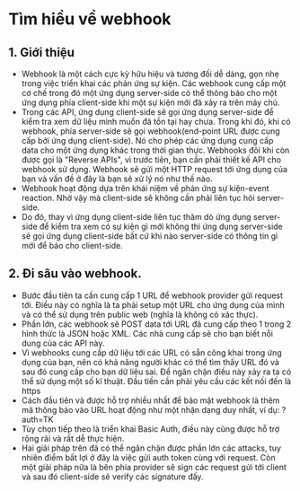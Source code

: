 # Tìm hiều về webhook
## 1. Giới thiệu
- Webhook là một cách cực kỳ hữu hiệu và tương đối dễ dàng, gọn nhẹ trong việc triển khai các phản ứng sự kiện. Các webhook cung cấp một cơ chế trong đó một ứng dụng server-side có thể thông báo cho một ứng dụng phía client-side khi một sự kiện mới đã xảy ra trên máy chủ.
- Trong các API, ứng dụng client-side sẽ gọi ứng dụng server-side để kiểm tra xem dữ liệu mình muốn đã tồn tại hay chưa. Trong khi đó, khi có webhook, phía server-side sẽ gọi webhook(end-point URL được cung cấp bởi ứng dụng client-side). Nó cho phép các ứng dụng cung cấp data cho một ứng dụng khác trong thời gian thực. Webhooks đôi khi còn được gọi là "Reverse APIs", vì trước tiên, bạn cần phải thiết kế API cho webhook sử dụng. Webhook sẽ gửi một HTTP request tới ứng dụng của bạn và vấn đề ở đây là bạn sẽ xử lý nó như thế nào.
- Webhook hoạt động dựa trên khái niệm về phản ứng sự kiện-event reaction. Nhờ vậy mà client-side sẽ không cần phải liên tục hỏi server-side.
- Do đó, thay vì ứng dụng client-side liên tục thăm dò ứng dụng server-side để kiểm tra xem có sự kiện gì mới không thì ứng dụng server-side sẽ gọi ứng dụng client-side bất cứ khi nào server-side có thông tin gì mới để báo cho client-side.
## 2. Đi sâu vào webhook.
- Bước đầu tiên ta cần cung cấp 1 URL để webhook provider gửi request tới. Điều này có nghĩa là ta phải setup một URL cho ứng dụng của mình và có thể sử dụng trên public web (nghĩa là không có xác thực).
- Phần lớn, các webhook sẽ POST data tới URL đã cung cấp theo 1 trong 2 hình thức là JSON hoặc XML. Các nhà cung cấp sẽ cho bạn biết nỗi dung của các API này.
- Vì webhooks cung cấp dữ liệu tới các URL có sẵn công khai trong ứng dụng của bạn, nên có khả năng người khác có thể tìm thấy URL đó và sau đó cung cấp cho bạn dữ liệu sai. Để ngăn chặn điều này xảy ra ta có thể sử dụng một số kĩ thuật. Đầu tiền cần phải yêu cầu các kết nối đến là https
- Cách đầu tiên và được hỗ trợ nhiều nhất để bảo mật webhook là thêm mã thông báo vào URL hoạt động như một nhận dạng duy nhất, ví dụ: ?auth=TK
- Tùy chọn tiếp theo là triển khai Basic Auth, điều này cũng được hỗ trợ rộng rãi và rất dễ thực hiện.
- Hai giải pháp trên đã có thể ngăn chặn được phần lớn các attacks, tuy nhiên điểm bất lợi ở đây là việc gửi auth token cùng với request. Còn một giải pháp nữa là bên phía provider sẽ sign các request gửi tới client và sau đó client-side sẽ verify các signature đấy.

